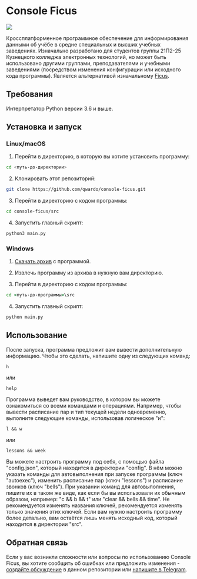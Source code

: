 # Console Ficus
![](https://github.com/tpmax179/tpmax179.github.io/blob/main/icon.png?raw=true)

Кроссплатформенное программное обеспечение для информирования данными об учёбе в средне специальных и высших учебных заведениях. Изначально разработано для студентов группы 21П2-25 Кузнецкого колледжа электронных технологий, но может быть использовано другими группами, преподавателями и учебными заведениями (посредством изменения конфигурации или исходного кода программы). Является альтернативой изначальному [Ficus](https://github.com/tpmax179/tpmax179.github.io).

## Требования
Интерпретатор Python версии 3.6 и выше.

## Установка и запуск
### Linux/macOS
1. Перейти в директорию, в которую вы хотите установить программу:

```bash
cd <путь-до-директории>
```

2. Клонировать этот репозиторий:

```bash
git clone https://github.com/qwardo/console-ficus.git
```

3. Перейти в директорию с кодом программы:

```bash
cd console-ficus/src
```

4. Запустить главный скрипт:

```bash
python3 main.py
```

### Windows
1. [Скачать архив](https://github.com/qwardo/console-ficus/archive/refs/heads/main.zip) с программой.

2. Извлечь программу из архива в нужную вам директорию.

3. Перейти в директорию с кодом программы:

```cmd
cd <путь-до-программы>\src
```

4. Запустить главный скрипт:

```cmd
python main.py
```

## Использование
После запуска, программа предложит вам вывести дополнительную информацию. Чтобы это сделать, напишите одну из следующих команд:

```
h
```

или

```
help
```

Программа выведет вам руководство, в котором вы можете ознакомиться со всеми командами и операциями. Например, чтобы вывести расписание пар и тип текущей недели одновременно, выполните следующие команды, использовав логическое "и":

```
l && w
```

или

```
lessons && week
```

Вы можете настроить программу под себя, с помощью файла "config.json", который находится в директории "config". В нём можно указать команды для автовыполнения при запуске программы (ключ "autoexec"), изменить расписание пар (ключ "lessons") и расписание звонков (ключ "bells"). При указании команд для автовыполнения, пишите их в таком же виде, как если бы вы использовали их обычным образом, например: "c && b && t" или "clear && bells && time". Не рекомендуется изменять названия ключей, рекомендуется изменять только значения этих ключей. Если вам нужно настроить программу более детально, вам остаётся лишь менять исходный код, который находится в директории "src".

## Обратная связь
Если у вас возникли сложности или вопросы по использованию Console Ficus, вы хотите сообщить об ошибках или предложить изменения - [создайте обсуждение](https://github.com/qwardo/console-ficus/issues/new/choose) в данном репозитории или [напишите в Telegram](https://t.me/qqwardo).
